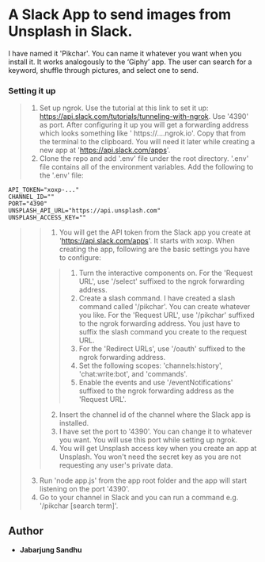 # A Slack App to send images from Unsplash in Slack.

I have named it 'Pikchar'. You can name it whatever you want when you install it. It works analogously to the ‘Giphy’ app. The user can search for a keyword, shuffle through pictures, and select one to send.

### Setting it up
>1. Set up ngrok. Use the tutorial at this link to set it up: https://api.slack.com/tutorials/tunneling-with-ngrok. Use '4390' as port. After configuring it up you will get a forwarding address which looks something like ' https://....ngrok.io'. Copy that from the terminal to the clipboard. You will need it later while creating a new app at 'https://api.slack.com/apps'.
>2. Clone the repo and add '.env' file under the root directory. '.env' file contains all of the environment variables. Add the following to the '.env' file:

```
API_TOKEN="xoxp-..."
CHANNEL_ID=""
PORT="4390"
UNSPLASH_API_URL="https://api.unsplash.com"
UNSPLASH_ACCESS_KEY=""
```

>>1. You will get the API token from the Slack app you create at 'https://api.slack.com/apps'. It starts with xoxp. When creating the app, following are the basic settings you have to configure:
>>> 1. Turn the interactive components on. For the 'Request URL', use '/select' suffixed to the ngrok forwarding address.
>>> 2. Create a slash command. I have created a slash command called '/pikchar'. You can create whatever you like. For the 'Request URL', use '/pikchar' suffixed to the ngrok forwarding address. You just have to suffix the slash command you create to the request URL.
>>> 3. For the 'Redirect URLs', use '/oauth' suffixed to the ngrok forwarding address.
>>> 4. Set the following scopes: 'channels:history', 'chat:write:bot', and 'commands'.
>>> 5. Enable the events and use '/eventNotifications' suffixed to the ngrok forwarding address as the 'Request URL'. 
>>2. Insert the channel id of the channel where the Slack app is installed.
>>3. I have set the port to '4390'. You can change it to whatever you want. You will use this port while setting up ngrok.
>>4. You will get Unsplash access key when you create an app at Unsplash. You won't need the secret key as you are not requesting any user's private data.
>3. Run 'node app.js' from the app root folder and the app will start listening on the port '4390'.
>4. Go to your channel in Slack and you can run a command e.g. '/pikchar [search term]'.

## Author

* **Jabarjung Sandhu**
